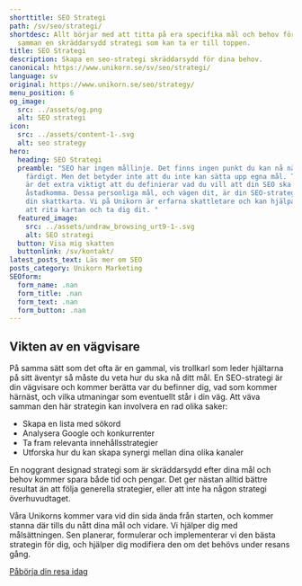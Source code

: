 ```yaml
---
shorttitle: SEO Strategi
path: /sv/seo/strategi/
shortdesc: Allt börjar med att titta på era specifika mål och behov för att väva
  samman en skräddarsydd strategi som kan ta er till toppen.
title: SEO Strategi
description: Skapa en seo-strategi skräddarsydd för dina behov.
canonical: https://www.unikorn.se/sv/seo/strategi/
language: sv
original: https://www.unikorn.se/seo/strategy/
menu_position: 6
og_image:
  src: ../assets/og.png
  alt: SEO strategi
icon:
  src: ../assets/content-1-.svg
  alt: seo strategy
hero:
  heading: SEO Strategi
  preamble: "SEO har ingen mållinje. Det finns ingen punkt du kan nå när det är
    färdigt. Men det betyder inte att du inte kan sätta upp egna mål. Tvärtom så
    är det extra viktigt att du definierar vad du vill att din SEO ska
    åstadkomma. Dessa personliga mål, och vägen dit, är din SEO-strategi. Det är
    din skattkarta. Vi på Unikorn är erfarna skattletare och kan hjälpa dig både
    att rita kartan och ta dig dit. "
  featured_image:
    src: ../assets/undraw_browsing_urt9-1-.svg
    alt: SEO strategi
  button: Visa mig skatten
  buttonlink: /sv/kontakt/
latest_posts_text: Läs mer om SEO
posts_category: Unikorn Marketing
SEOform:
  form_name: .nan
  form_title: .nan
  form_text: .nan
  form_button: .nan
---
```

## Vikten av en vägvisare

På samma sätt som det ofta är en gammal, vis trollkarl som leder hjältarna på sitt äventyr så måste du veta hur du ska nå ditt mål. En SEO-strategi är din vägvisare och kommer berätta var du befinner dig, vad som kommer härnäst, och vilka utmaningar som eventuellt står i din väg. Att väva samman den här strategin kan involvera en rad olika saker:

* Skapa en lista med sökord
* Analysera Google och konkurrenter
* Ta fram relevanta innehållsstrategier
* Utforska hur du kan skapa synergi mellan dina olika kanaler

En noggrant designad strategi som är skräddarsydd efter dina mål och behov kommer spara både tid och pengar. Det ger nästan alltid bättre resultat än att följa generella strategier, eller att inte ha någon strategi överhuvudtaget.

Våra Unikorns kommer vara vid din sida ända från starten, och kommer stanna där tills du nått dina mål och vidare. Vi hjälper dig med målsättningen. Sen planerar, formulerar och implementerar vi den bästa strategin för dig, och hjälper dig modifiera den om det behövs under resans gång.

[Påbörja din resa idag](https://www.unikorn.se/sv/kontakt/)
